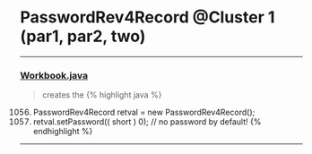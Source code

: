 # PasswordRev4Record @Cluster 1 (par1, par2, two)

***

### [Workbook.java](https://searchcode.com/codesearch/view/15642358/)
> creates the 
{% highlight java %}
1056. PasswordRev4Record retval = new PasswordRev4Record();
1058. retval.setPassword(( short ) 0);   // no password by default!
{% endhighlight %}

***


